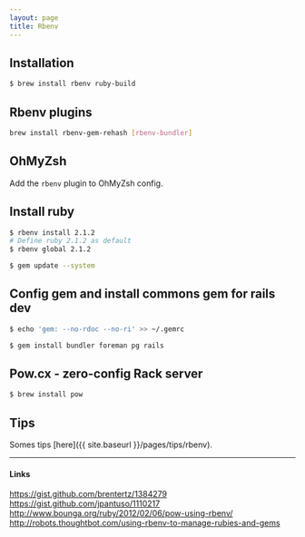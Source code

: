 ```yaml
---
layout: page
title: Rbenv
---
```


## Installation

```bash
$ brew install rbenv ruby-build
```

## Rbenv plugins

```bash
brew install rbenv-gem-rehash [rbenv-bundler]
```

## OhMyZsh

Add the `rbenv` plugin to OhMyZsh config.

## Install ruby

```bash
$ rbenv install 2.1.2
# Define ruby 2.1.2 as default
$ rbenv global 2.1.2
```

```bash
$ gem update --system
```

## Config gem and install commons gem for rails dev

```bash
$ echo 'gem: --no-rdoc --no-ri' >> ~/.gemrc
```

```bash
$ gem install bundler foreman pg rails
```

## Pow.cx - zero-config Rack server

```bash
$ brew install pow
```

## Tips

Somes tips [here]({{ site.baseurl }}/pages/tips/rbenv).

---

#### Links

https://gist.github.com/brentertz/1384279  
https://gist.github.com/jpantuso/1110217  
http://www.bounga.org/ruby/2012/02/06/pow-using-rbenv/
http://robots.thoughtbot.com/using-rbenv-to-manage-rubies-and-gems
